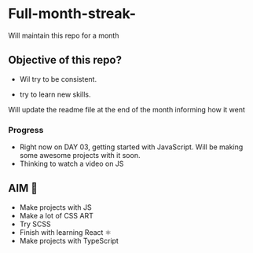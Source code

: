 # Full-month-streak-
Will maintain this repo for a month 


## Objective of this repo?

- Wil try to be consistent.

- try to learn new skills.

Will update the readme file at the end of the month informing how it went


### Progress 

- Right now on DAY 03, getting started with JavaScript. Will be making some awesome projects with it soon.
- Thinking to watch a video on JS

## AIM 🎯

- Make projects with JS
- Make a lot of CSS ART
- Try SCSS 
- Finish with learning  React ⚛
- Make projects with TypeScript
